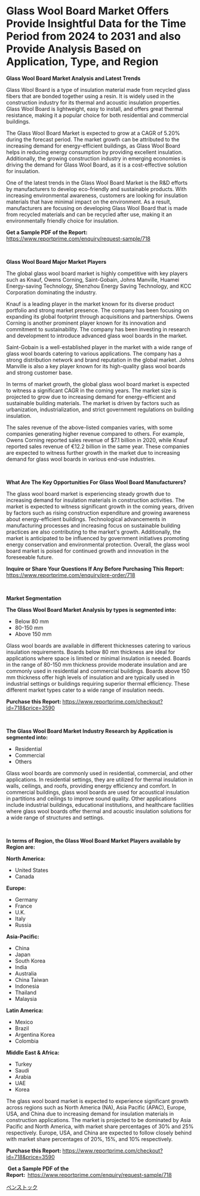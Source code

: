 <p><h1>Glass Wool Board Market Offers Provide Insightful Data for the Time Period from 2024 to 2031 and also Provide Analysis Based on Application, Type, and Region</h1></p><p><strong>Glass Wool Board Market Analysis and Latest Trends</strong></p>
<p><p>Glass Wool Board is a type of insulation material made from recycled glass fibers that are bonded together using a resin. It is widely used in the construction industry for its thermal and acoustic insulation properties. Glass Wool Board is lightweight, easy to install, and offers great thermal resistance, making it a popular choice for both residential and commercial buildings.</p><p>The Glass Wool Board Market is expected to grow at a CAGR of 5.20% during the forecast period. The market growth can be attributed to the increasing demand for energy-efficient buildings, as Glass Wool Board helps in reducing energy consumption by providing excellent insulation. Additionally, the growing construction industry in emerging economies is driving the demand for Glass Wool Board, as it is a cost-effective solution for insulation.</p><p>One of the latest trends in the Glass Wool Board Market is the R&D efforts by manufacturers to develop eco-friendly and sustainable products. With increasing environmental awareness, customers are looking for insulation materials that have minimal impact on the environment. As a result, manufacturers are focusing on developing Glass Wool Board that is made from recycled materials and can be recycled after use, making it an environmentally friendly choice for insulation.</p></p>
<p><strong>Get a Sample PDF of the Report:&nbsp;</strong> <a href="https://www.reportprime.com/enquiry/request-sample/718">https://www.reportprime.com/enquiry/request-sample/718</a></p>
<p>&nbsp;</p>
<p><strong>Glass Wool Board Major Market Players</strong></p>
<p><p>The global glass wool board market is highly competitive with key players such as Knauf, Owens Corning, Saint-Gobain, Johns Manville, Huamei Energy-saving Technology, Shenzhou Energy Saving Technology, and KCC Corporation dominating the industry. </p><p>Knauf is a leading player in the market known for its diverse product portfolio and strong market presence. The company has been focusing on expanding its global footprint through acquisitions and partnerships. Owens Corning is another prominent player known for its innovation and commitment to sustainability. The company has been investing in research and development to introduce advanced glass wool boards in the market.</p><p>Saint-Gobain is a well-established player in the market with a wide range of glass wool boards catering to various applications. The company has a strong distribution network and brand reputation in the global market. Johns Manville is also a key player known for its high-quality glass wool boards and strong customer base.</p><p>In terms of market growth, the global glass wool board market is expected to witness a significant CAGR in the coming years. The market size is projected to grow due to increasing demand for energy-efficient and sustainable building materials. The market is driven by factors such as urbanization, industrialization, and strict government regulations on building insulation.</p><p>The sales revenue of the above-listed companies varies, with some companies generating higher revenue compared to others. For example, Owens Corning reported sales revenue of $7.1 billion in 2020, while Knauf reported sales revenue of €12.2 billion in the same year. These companies are expected to witness further growth in the market due to increasing demand for glass wool boards in various end-use industries.</p></p>
<p>&nbsp;</p>
<p><strong>What Are The Key Opportunities For Glass Wool Board Manufacturers?</strong></p>
<p><p>The glass wool board market is experiencing steady growth due to increasing demand for insulation materials in construction activities. The market is expected to witness significant growth in the coming years, driven by factors such as rising construction expenditure and growing awareness about energy-efficient buildings. Technological advancements in manufacturing processes and increasing focus on sustainable building practices are also contributing to the market's growth. Additionally, the market is anticipated to be influenced by government initiatives promoting energy conservation and environmental protection. Overall, the glass wool board market is poised for continued growth and innovation in the foreseeable future.</p></p>
<p><strong>Inquire or Share Your Questions If Any Before Purchasing This Report:</strong> <a href="https://www.reportprime.com/enquiry/pre-order/718">https://www.reportprime.com/enquiry/pre-order/718</a></p>
<p>&nbsp;</p>
<p><strong>Market Segmentation</strong></p>
<p><strong>The Glass Wool Board Market Analysis by types is segmented into:</strong></p>
<p><ul><li>Below 80 mm</li><li>80-150 mm</li><li>Above 150 mm</li></ul></p>
<p><p>Glass wool boards are available in different thicknesses catering to various insulation requirements. Boards below 80 mm thickness are ideal for applications where space is limited or minimal insulation is needed. Boards in the range of 80-150 mm thickness provide moderate insulation and are commonly used in residential and commercial buildings. Boards above 150 mm thickness offer high levels of insulation and are typically used in industrial settings or buildings requiring superior thermal efficiency. These different market types cater to a wide range of insulation needs.</p></p>
<p><strong>Purchase this Report:&nbsp;</strong><a href="https://www.reportprime.com/checkout?id=718&price=3590">https://www.reportprime.com/checkout?id=718&price=3590</a></p>
<p>&nbsp;</p>
<p><strong>The Glass Wool Board Market Industry Research by Application is segmented into:</strong></p>
<p><ul><li>Residential</li><li>Commercial</li><li>Others</li></ul></p>
<p><p>Glass wool boards are commonly used in residential, commercial, and other applications. In residential settings, they are utilized for thermal insulation in walls, ceilings, and roofs, providing energy efficiency and comfort. In commercial buildings, glass wool boards are used for acoustical insulation in partitions and ceilings to improve sound quality. Other applications include industrial buildings, educational institutions, and healthcare facilities where glass wool boards offer thermal and acoustic insulation solutions for a wide range of structures and settings.</p></p>
<p>&nbsp;</p>
<p><strong>In terms of Region, the Glass Wool Board Market Players available by Region are:</strong></p>
<p>
    <p> <strong> North America: </strong>
        <ul>
            <li>United States</li>
            <li>Canada</li>
        </ul>
        </p> 
    <p> <strong> Europe: </strong>
        <ul>
            <li>Germany</li>
            <li>France</li>
            <li>U.K.</li>
            <li>Italy</li>
            <li>Russia</li>
        </ul>
        </p> 
    <p> <strong> Asia-Pacific: </strong>
        <ul>
            <li>China</li>
            <li>Japan</li>
            <li>South Korea</li>
            <li>India</li>
            <li>Australia</li>
            <li>China Taiwan</li>
            <li>Indonesia</li>
            <li>Thailand</li>
            <li>Malaysia</li>
        </ul>
        </p> 
    <p> <strong> Latin America: </strong>
        <ul>
            <li>Mexico</li>
            <li>Brazil</li>
            <li>Argentina Korea</li>
            <li>Colombia</li>
        </ul>
        </p> 
    <p> <strong> Middle East & Africa: </strong>
        <ul>
            <li>Turkey</li>
            <li>Saudi</li>
            <li>Arabia</li>
            <li>UAE</li>
            <li>Korea</li>
        </ul>
    </p>
    </p>
<p><p>The glass wool board market is expected to experience significant growth across regions such as North America (NA), Asia Pacific (APAC), Europe, USA, and China due to increasing demand for insulation materials in construction applications. The market is projected to be dominated by Asia Pacific and North America, with market share percentages of 30% and 25% respectively. Europe, USA, and China are expected to follow closely behind with market share percentages of 20%, 15%, and 10% respectively.</p></p>
<p><strong>Purchase this Report: </strong><a href="https://www.reportprime.com/checkout?id=718&price=3590">https://www.reportprime.com/checkout?id=718&price=3590</a></p>
<p>&nbsp;<strong>Get a Sample PDF of the Report:&nbsp;&nbsp;</strong><a href="https://www.reportprime.com/enquiry/request-sample/718">https://www.reportprime.com/enquiry/request-sample/718</a></p>
<p><strong></strong></p>
<p><p><a href="https://github.com/mohamedbakry57/Market-Research-Report-List-3/blob/main/30104382618.md">ペンストック</a></p></p>